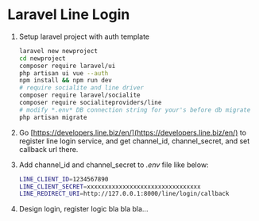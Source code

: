 # Laravel Line Login

1. Setup laravel project with auth template

    ~~~bash
    laravel new newproject
    cd newproject
    composer require laravel/ui
    php artisan ui vue --auth
    npm install && npm run dev
    # require socialite and line driver
    composer require laravel/socialite
    composer require socialiteproviders/line
    # modify *.env* DB connection string for your's before db migrate
    php artisan migrate
    ~~~

2. Go [https://developers.line.biz/en/](https://developers.line.biz/en/) to register line login service, and get channel_id, channel_secret, and set callback url there.

3. Add channel_id and channel_secret to *.env* file like below:
   
   ~~~bash
   LINE_CLIENT_ID=1234567890
   LINE_CLIENT_SECRET=xxxxxxxxxxxxxxxxxxxxxxxxxxxxxxxx
   LINE_REDIRECT_URI=http://127.0.0.1:8000/line/login/callback
   ~~~

4. Design login, register logic bla bla bla...
